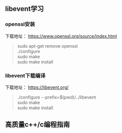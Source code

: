 ## libevent学习
### openssl安装
下载地址：
https://www.openssl.org/source/index.html

> sudo apt-get remove openssl  
> ./configure  
> sudo make  
> sudo make install

### libevent下载编译
下载地址：
https://libevent.org/

> ./configure --prefix=$(pwd)/../libevent  
> sudo make  
> sudo make install

## 高质量c++/c编程指南
